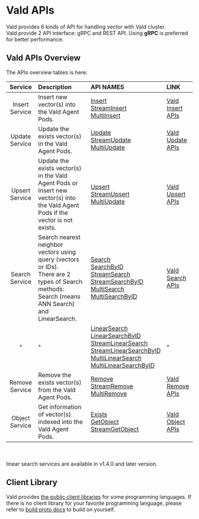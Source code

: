 # Vald APIs

Vald provides 6 kinds of API for handling vector with Vald cluster.<br>
Vald provide 2 API interface: gRPC and REST API.
Using **gRPC** is preferred for better performance.

## Vald APIs Overview

The APIs overview tables is here:

|    Service     | Description                                                                                                                                       | API NAMES                                                                                                                                                                                                                                                                                                                                                                                      | LINK                                 |
| :------------: | :------------------------------------------------------------------------------------------------------------------------------------------------ | :--------------------------------------------------------------------------------------------------------------------------------------------------------------------------------------------------------------------------------------------------------------------------------------------------------------------------------------------------------------------------------------------- | :----------------------------------- |
| Insert Service | Insert new vector(s) into the Vald Agent Pods.                                                                                                    | [Insert](../api/insert.md#insert-rpc)<br>[StreamInsert](../api/insert.md#streaminsert-rpc)<br>[MultiInsert](../api/insert.md#multiinsert-rpc)                                                                                                                                                                                                                                                  | [Vald Insert APIs](../api/insert.md) |
| Update Service | Update the exists vector(s) in the Vald Agent Pods.                                                                                               | [Update](../api/update.md#update-rpc)<br>[StreamUpdate](../api/update.md#streamupdate-rpc)<br>[MultiUpdate](../api/update.md#multiupdate-rpc)                                                                                                                                                                                                                                                  | [Vald Update APIs](../api/update.md) |
| Upsert Service | Update the exists vector(s) in the Vald Agent Pods or Insert new vector(s) into the Vald Agent Pods if the vector is not exists.                  | [Upsert](../api/upsert.md#upsert-rpc)<br>[StreamUpsert](../api/upsert.md#streamupsert-rpc)<br>[MultiUpdate](../api/upsert.md#multiupsert-rpc)                                                                                                                                                                                                                                                  | [Vald Upsert APIs](../api/upsert.md) |
| Search Service | Search nearest neighbor vectors using query (vectors or IDs).<br>There are 2 types of Search methods: Search (means ANN Search) and LinearSearch. | [Search](../api/search.md#search-rpc)<br>[SearchByID](../api/search.md#searchbyid-rpc)<br>[StreamSearch](../api/search.md#streamsearch-rpc)<br>[StreamSearchByID](../api/search.md#streamsearchbyid-rpc)<br>[MultiSearch](../api/search.md#multisearch-rpc)<br>[MultiSearchByID](../api/search.md#multisearchbyid-rpc)                                                                         | [Vald Search APIs](../api/search.md) |
|       ^        | ^                                                                                                                                                 | [LinearSearch](../api/search.md#linearsearch-rpc)<br>[LinearSearchByID](../api/search.md#linearsearchbyid-rpc)<br>[StreamLinearSearch](../api/search.md#streamlinearsearch-rpc)<br>[StreamLinearSearchByID](../api/search.md#streamlinearsearchbyid-rpc)<br>[MultiLinearSearch](../api/search.md#multilinearsearch-rpc)<br>[MultiLinearSearchByID](../api/search.md#multilinearsearchbyid-rpc) | ^                                    |
| Remove Service | Remove the exists vector(s) from the Vald Agent Pods.                                                                                             | [Remove](../api/remove.md#remove-rpc)<br>[StreamRemove](../api/remove.md#streamremove-rpc)<br>[MultiRemove](../api/remove.md#multiremove-rpc)                                                                                                                                                                                                                                                  | [Vald Remove APIs](../api/remove.md) |
| Object Service | Get information of vector(s) indexed into the Vald Agent Pods.                                                                                    | [Exists](../api/object.md#exists-rpc)<br>[GetObject](../api/object.md#getobject-rpc)<br>[StreamGetObject](../api/object.md#streamgetobject-rpc)                                                                                                                                                                                                                                                | [Vald Object APIs](../api/object.md) |

<br>
<br>
<div class="notice">
linear search services are available in v1.4.0 and later version.
</div>

## Client Library

Vald provides [the public client libraries](../user-guides/sdks.md) for some programming languages.
If there is no client library for your favorite programming language, please refer to [build proto docs](../api/build_proto.md) to build on yourself.
